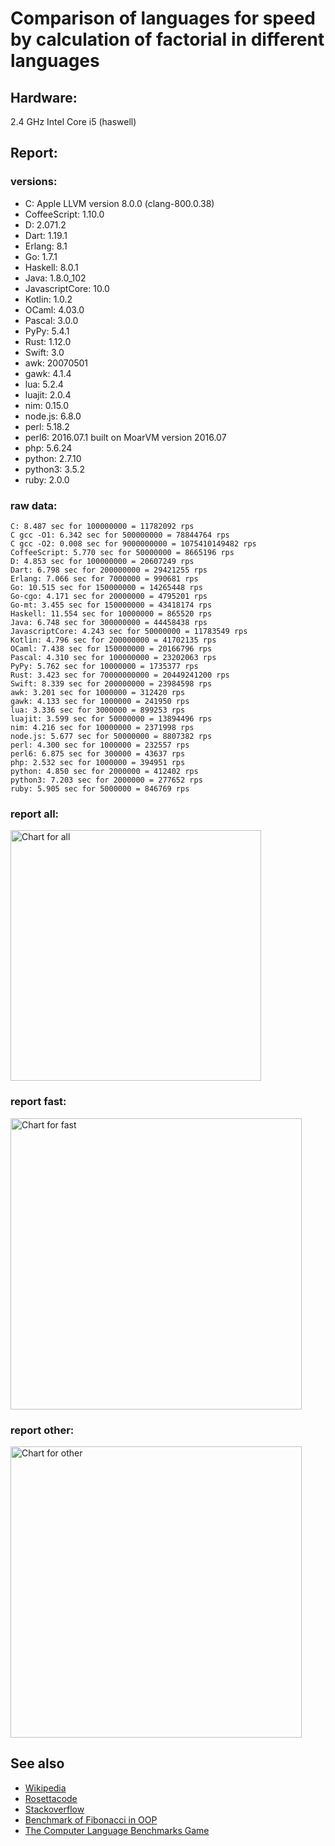 Comparison of languages for speed by calculation of factorial in different languages
====================================================================================

Hardware:
---------
2.4 GHz Intel Core i5 (haswell)

Report:
-------
### versions:

  * C: Apple LLVM version 8.0.0 (clang-800.0.38)
  * CoffeeScript: 1.10.0
  * D: 2.071.2
  * Dart: 1.19.1
  * Erlang: 8.1
  * Go: 1.7.1
  * Haskell: 8.0.1
  * Java: 1.8.0_102
  * JavascriptCore: 10.0
  * Kotlin: 1.0.2
  * OCaml: 4.03.0
  * Pascal: 3.0.0
  * PyPy: 5.4.1
  * Rust: 1.12.0
  * Swift: 3.0
  * awk: 20070501
  * gawk: 4.1.4
  * lua: 5.2.4
  * luajit: 2.0.4
  * nim: 0.15.0
  * node.js: 6.8.0
  * perl: 5.18.2
  * perl6: 2016.07.1 built on MoarVM version 2016.07
  * php: 5.6.24
  * python: 2.7.10
  * python3: 3.5.2
  * ruby: 2.0.0


### raw data:

    C: 8.487 sec for 100000000 = 11782092 rps
    C gcc -O1: 6.342 sec for 500000000 = 78844764 rps
    C gcc -O2: 0.008 sec for 9000000000 = 1075410149482 rps
    CoffeeScript: 5.770 sec for 50000000 = 8665196 rps
    D: 4.853 sec for 100000000 = 20607249 rps
    Dart: 6.798 sec for 200000000 = 29421255 rps
    Erlang: 7.066 sec for 7000000 = 990681 rps
    Go: 10.515 sec for 150000000 = 14265448 rps
    Go-cgo: 4.171 sec for 20000000 = 4795201 rps
    Go-mt: 3.455 sec for 150000000 = 43418174 rps
    Haskell: 11.554 sec for 10000000 = 865520 rps
    Java: 6.748 sec for 300000000 = 44458438 rps
    JavascriptCore: 4.243 sec for 50000000 = 11783549 rps
    Kotlin: 4.796 sec for 200000000 = 41702135 rps
    OCaml: 7.438 sec for 150000000 = 20166796 rps
    Pascal: 4.310 sec for 100000000 = 23202063 rps
    PyPy: 5.762 sec for 10000000 = 1735377 rps
    Rust: 3.423 sec for 70000000000 = 20449241200 rps
    Swift: 8.339 sec for 200000000 = 23984598 rps
    awk: 3.201 sec for 1000000 = 312420 rps
    gawk: 4.133 sec for 1000000 = 241950 rps
    lua: 3.336 sec for 3000000 = 899253 rps
    luajit: 3.599 sec for 50000000 = 13894496 rps
    nim: 4.216 sec for 10000000 = 2371998 rps
    node.js: 5.677 sec for 50000000 = 8807382 rps
    perl: 4.300 sec for 1000000 = 232557 rps
    perl6: 6.875 sec for 300000 = 43637 rps
    php: 2.532 sec for 1000000 = 394951 rps
    python: 4.850 sec for 2000000 = 412402 rps
    python3: 7.203 sec for 2000000 = 277652 rps
    ruby: 5.905 sec for 5000000 = 846769 rps


### report all:

<img alt="Chart for all" width="401" src="https://chart.googleapis.com/chart?cht=bhs&chs=602x498&chd=t%3A78844763%2C44458437%2C43418173%2C41702135%2C29421255%2C23984597%2C23202062%2C20607248%2C20166795%2C14265448%2C13894495%2C11783549%2C11782091%2C8807381%2C8665196%2C4795201%2C2371998%2C1735377%2C990681%2C899252%2C865520%2C846768%2C412402%2C394951%2C312420%2C277652%2C241949%2C232556&chco=4d89f9&chbh=12&chds=0,78844763.9949141&chxt=x,y,r&chxl=1%3A%7Cperl%7Cgawk%7Cpython3%7Cawk%7Cphp%7Cpython%7Cruby%7CHaskell%7Clua%7CErlang%7CPyPy%7Cnim%7CGo-cgo%7CCoffeeScript%7Cnode.js%7CC%7CJavascriptCore%7Cluajit%7CGo%7COCaml%7CD%7CPascal%7CSwift%7CDart%7CKotlin%7CGo-mt%7CJava%7CC%20gcc%20-O1%7C2%3A%7C232556%20rps%7C241949%20rps%7C277652%20rps%7C312420%20rps%7C394951%20rps%7C412402%20rps%7C846768%20rps%7C865520%20rps%7C899252%20rps%7C990681%20rps%7C1735377%20rps%7C2371998%20rps%7C4795201%20rps%7C8665196%20rps%7C8807381%20rps%7C11782091%20rps%7C11783549%20rps%7C13894495%20rps%7C14265448%20rps%7C20166795%20rps%7C20607248%20rps%7C23202062%20rps%7C23984597%20rps%7C29421255%20rps%7C41702135%20rps%7C43418173%20rps%7C44458437%20rps%7C78844763%20rps%7C0%3A%7C0%20%25%7C10%20%25%7C20%20%25%7C30%20%25%7C40%20%25%7C50%20%25%7C60%20%25%7C70%20%25%7C80%20%25%7C90%20%25%7C100%20%25">

### report fast:

<img alt="Chart for fast" width="466" src="https://chart.googleapis.com/chart?cht=bhs&chs=700x311&chd=t%3A78844763%2C44458437%2C43418173%2C41702135%2C29421255%2C23984597%2C23202062%2C20607248%2C20166795%2C14265448%2C13894495%2C11783549%2C11782091%2C8807381%2C8665196%2C4795201%2C2371998&chco=4d89f9&chbh=12&chds=0,78844763.9949141&chxt=x,y,r&chxl=1%3A%7Cnim%7CGo-cgo%7CCoffeeScript%7Cnode.js%7CC%7CJavascriptCore%7Cluajit%7CGo%7COCaml%7CD%7CPascal%7CSwift%7CDart%7CKotlin%7CGo-mt%7CJava%7CC%20gcc%20-O1%7C2%3A%7C2371998%20rps%7C4795201%20rps%7C8665196%20rps%7C8807381%20rps%7C11782091%20rps%7C11783549%20rps%7C13894495%20rps%7C14265448%20rps%7C20166795%20rps%7C20607248%20rps%7C23202062%20rps%7C23984597%20rps%7C29421255%20rps%7C41702135%20rps%7C43418173%20rps%7C44458437%20rps%7C78844763%20rps%7C0%3A%7C0%20%25%7C10%20%25%7C20%20%25%7C30%20%25%7C40%20%25%7C50%20%25%7C60%20%25%7C70%20%25%7C80%20%25%7C90%20%25%7C100%20%25">

### report other:

<img alt="Chart for other" width="466" src="https://chart.googleapis.com/chart?cht=bhs&chs=700x209&chd=t%3A1735377%2C990681%2C899252%2C865520%2C846768%2C412402%2C394951%2C312420%2C277652%2C241949%2C232556&chco=4d89f9&chbh=12&chds=0,1735377.01048199&chxt=x,y,r&chxl=1%3A%7Cperl%7Cgawk%7Cpython3%7Cawk%7Cphp%7Cpython%7Cruby%7CHaskell%7Clua%7CErlang%7CPyPy%7C2%3A%7C232556%20rps%7C241949%20rps%7C277652%20rps%7C312420%20rps%7C394951%20rps%7C412402%20rps%7C846768%20rps%7C865520%20rps%7C899252%20rps%7C990681%20rps%7C1735377%20rps%7C0%3A%7C0%20%25%7C10%20%25%7C20%20%25%7C30%20%25%7C40%20%25%7C50%20%25%7C60%20%25%7C70%20%25%7C80%20%25%7C90%20%25%7C100%20%25">



See also
--------

  * [Wikipedia](http://en.wikipedia.org/wiki/Factorial)
  * [Rosettacode](http://rosettacode.org/wiki/Factorial)
  * [Stackoverflow](http://stackoverflow.com/questions/23930/factorial-algorithms-in-different-languages)
  * [Benchmark of Fibonacci in OOP](https://github.com/Balancer/benchmarks-fib-obj)
  * [The Computer Language Benchmarks Game](http://benchmarksgame.alioth.debian.org)
